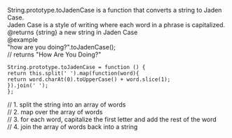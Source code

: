 
String.prototype.toJadenCase is a function that converts a string to Jaden Case.<br>
Jaden Case is a style of writing where each word in a phrase is capitalized.<br>
@returns {string} a new string in Jaden Case<br>
@example<br>
"how are you doing?".toJadenCase();<br>
// returns "How Are You Doing?"<br>

```
String.prototype.toJadenCase = function () {
return this.split(' ').map(function(word){
return word.charAt(0).toUpperCase() + word.slice(1);
}).join(' ');
};
```

// 1. split the string into an array of words<br>
// 2. map over the array of words<br>
// 3. for each word, capitalize the first letter and add the rest of the word<br>
// 4. join the array of words back into a string
